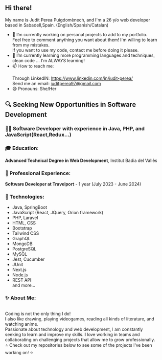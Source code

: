 ## Hi there!
My name is Judit Perea Puigdomènech, and I'm a 26 y/o web developer based in Sabadell,Spain.
(English/Spanish/Catalan)
- 🔭 I’m currently working on personal projects to add to my portfolio. <br>
 Feel free to comment anything you want about them! I'm willing to learn from my mistakes. <br>
 If you want to use my code, contact me before doing it please. <br>
- 🌱 I’m currently learning more programming languages and techniques, clean code ... I'm ALWAYS learning! <br>
- 📫 How to reach me: <br><br>
  Through LinkedIN: https://www.linkedin.com/in/judit-perea/ <br>
  Send me an email: juditperea97@gmail.com <br>
- 😄 Pronouns: She/Her
## 🔍 Seeking New Opportunities in Software Development

### 👩‍💻 Software Developer with experience in Java, PHP, and JavaScript(React,Redux...) 

### 🎓 Education:

**Advanced Technical Degree in Web Development**, Institut Badia del Vallès

### 💼 Professional Experience:

**Software Developer at Travelport** - 1 year (July 2023 - June 2024)

### 🔧 Technologies:

- Java, SpringBoot
- JavaScript (React, JQuery, Orion framework)
- PHP, Laravel
- HTML, CSS
- Bootstrap
- Tailwind CSS
- GraphQL
- MongoDB
- PostgreSQL
- MySQL
- Jest, Cucumber
- JUnit
- Next.js
- Node.js
- REST API <br>
and more...

### ✨ About Me:
<br>
Coding is not the only thing I do! <br>
I also like drawing, playing videogames, reading all kinds of literature, and watching anime. <br>
Passionate about technology and web development, I am constantly seeking to learn and improve my skills. 
I love working in teams and collaborating on challenging projects that allow me to grow professionally. <br>
⭐ Check out my repositories below to see some of the projects I've been working on! ⭐

